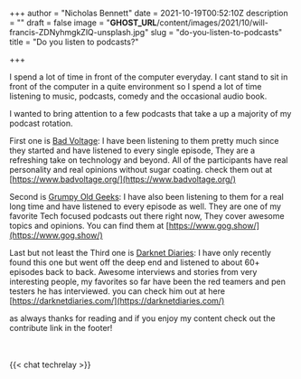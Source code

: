 +++
author = "Nicholas Bennett"
date = 2021-10-19T00:52:10Z
description = ""
draft = false
image = "__GHOST_URL__/content/images/2021/10/will-francis-ZDNyhmgkZlQ-unsplash.jpg"
slug = "do-you-listen-to-podcasts"
title = "Do you listen to podcasts?"

+++


I spend a lot of time in front of the computer everyday. I cant stand to sit in front of the computer in a quite environment so I spend a lot of time listening to music, podcasts, comedy and the occasional audio book.

I wanted to bring attention to a few podcasts that take a up a majority of my podcast rotation.

First one is [Bad Voltage](https://www.badvoltage.org/): I have been listening to them pretty much since they started and have listened to every single episode, They are a refreshing take on technology and beyond. All of the participants have real personality and real opinions without sugar coating. check them out at [https://www.badvoltage.org/](https://www.badvoltage.org/)

Second is [Grumpy Old Geeks](https://www.gog.show/): I have also been listening to them for a real long time and have listened to every episode as well. They are one of my favorite Tech focused podcasts out there right now, They cover awesome topics and opinions. You can find them at [https://www.gog.show/](https://www.gog.show/)

Last but not least the Third one is [Darknet Diaries](https://darknetdiaries.com/): I have only recently found this one but went off the deep end and listened to about 60+ episodes back to back. Awesome interviews and stories from very interesting people, my favorites so far have been the red teamers and pen testers he has interviewed. you can check him out at here [https://darknetdiaries.com/](https://darknetdiaries.com/)



as always thanks for reading and if you enjoy my content check out the contribute link in the footer!

<br>
<br>
{{< chat techrelay >}}